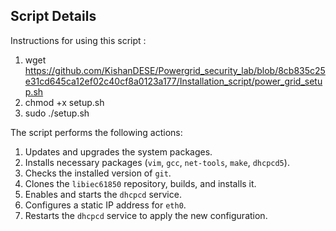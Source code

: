 
## Script Details

Instructions for using this script :
1. wget https://github.com/KishanDESE/Powergrid_security_lab/blob/8cb835c25e31cd645ca12ef02c40cf8a0123a177/Installation_script/power_grid_setup.sh
2. chmod +x setup.sh
3. sudo ./setup.sh



The script performs the following actions:

1. Updates and upgrades the system packages.
2. Installs necessary packages (`vim`, `gcc`, `net-tools`, `make`, `dhcpcd5`).
3. Checks the installed version of `git`.
4. Clones the `libiec61850` repository, builds, and installs it.
5. Enables and starts the `dhcpcd` service.
6. Configures a static IP address for `eth0`.
7. Restarts the `dhcpcd` service to apply the new configuration.
